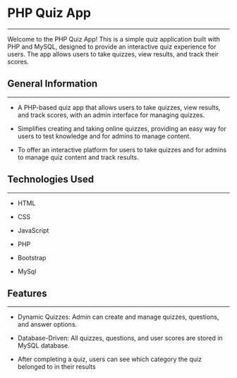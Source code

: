 <h1>PHP Quiz App</h1>
<hr><p>Welcome to the PHP Quiz App! This is a simple quiz application built with PHP and MySQL, designed to provide an interactive quiz experience for users. The app allows users to take quizzes, view results, and track their scores.</p><h2>General Information</h2>
<hr><ul>
<li>A PHP-based quiz app that allows users to take quizzes, view results, and track scores, with an admin interface for managing quizzes.</li>
</ul><ul>
<li>Simplifies creating and taking online quizzes, providing an easy way for users to test knowledge and for admins to manage content.</li>
</ul><ul>
<li>To offer an interactive platform for users to take quizzes and for admins to manage quiz content and track results.</li>
</ul><h2>Technologies Used</h2>
<hr><ul>
<li>HTML</li>
</ul><ul>
<li>CSS</li>
</ul><ul>
<li>JavaScript</li>
</ul><ul>
<li>PHP</li>
</ul><ul>
<li>Bootstrap</li>
</ul><ul>
<li>MySql</li>
</ul><h2>Features</h2>
<hr><ul>
<li>Dynamic Quizzes: Admin can create and manage quizzes, questions, and answer options.</li>
</ul><ul>
<li>Database-Driven: All quizzes, questions, and user scores are stored in MySQL database.</li>
</ul><ul>
<li>After completing a quiz, users can see which category the quiz belonged to in their results</li>
</ul>